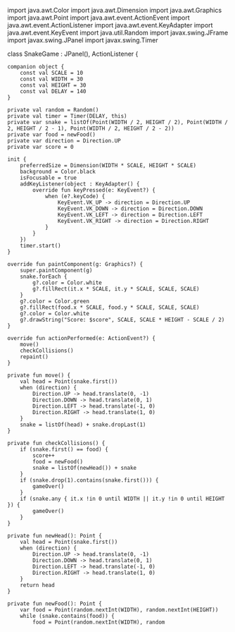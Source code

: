 import java.awt.Color
import java.awt.Dimension
import java.awt.Graphics
import java.awt.Point
import java.awt.event.ActionEvent
import java.awt.event.ActionListener
import java.awt.event.KeyAdapter
import java.awt.event.KeyEvent
import java.util.Random
import javax.swing.JFrame
import javax.swing.JPanel
import javax.swing.Timer

class SnakeGame : JPanel(), ActionListener {

    companion object {
        const val SCALE = 10
        const val WIDTH = 30
        const val HEIGHT = 30
        const val DELAY = 140
    }

    private val random = Random()
    private val timer = Timer(DELAY, this)
    private var snake = listOf(Point(WIDTH / 2, HEIGHT / 2), Point(WIDTH / 2, HEIGHT / 2 - 1), Point(WIDTH / 2, HEIGHT / 2 - 2))
    private var food = newFood()
    private var direction = Direction.UP
    private var score = 0

    init {
        preferredSize = Dimension(WIDTH * SCALE, HEIGHT * SCALE)
        background = Color.black
        isFocusable = true
        addKeyListener(object : KeyAdapter() {
            override fun keyPressed(e: KeyEvent?) {
                when (e?.keyCode) {
                    KeyEvent.VK_UP -> direction = Direction.UP
                    KeyEvent.VK_DOWN -> direction = Direction.DOWN
                    KeyEvent.VK_LEFT -> direction = Direction.LEFT
                    KeyEvent.VK_RIGHT -> direction = Direction.RIGHT
                }
            }
        })
        timer.start()
    }

    override fun paintComponent(g: Graphics?) {
        super.paintComponent(g)
        snake.forEach {
            g?.color = Color.white
            g?.fillRect(it.x * SCALE, it.y * SCALE, SCALE, SCALE)
        }
        g?.color = Color.green
        g?.fillRect(food.x * SCALE, food.y * SCALE, SCALE, SCALE)
        g?.color = Color.white
        g?.drawString("Score: $score", SCALE, SCALE * HEIGHT - SCALE / 2)
    }

    override fun actionPerformed(e: ActionEvent?) {
        move()
        checkCollisions()
        repaint()
    }

    private fun move() {
        val head = Point(snake.first())
        when (direction) {
            Direction.UP -> head.translate(0, -1)
            Direction.DOWN -> head.translate(0, 1)
            Direction.LEFT -> head.translate(-1, 0)
            Direction.RIGHT -> head.translate(1, 0)
        }
        snake = listOf(head) + snake.dropLast(1)
    }

    private fun checkCollisions() {
        if (snake.first() == food) {
            score++
            food = newFood()
            snake = listOf(newHead()) + snake
        }
        if (snake.drop(1).contains(snake.first())) {
            gameOver()
        }
        if (snake.any { it.x !in 0 until WIDTH || it.y !in 0 until HEIGHT }) {
            gameOver()
        }
    }

    private fun newHead(): Point {
        val head = Point(snake.first())
        when (direction) {
            Direction.UP -> head.translate(0, -1)
            Direction.DOWN -> head.translate(0, 1)
            Direction.LEFT -> head.translate(-1, 0)
            Direction.RIGHT -> head.translate(1, 0)
        }
        return head
    }

    private fun newFood(): Point {
        var food = Point(random.nextInt(WIDTH), random.nextInt(HEIGHT))
        while (snake.contains(food)) {
            food = Point(random.nextInt(WIDTH), random
